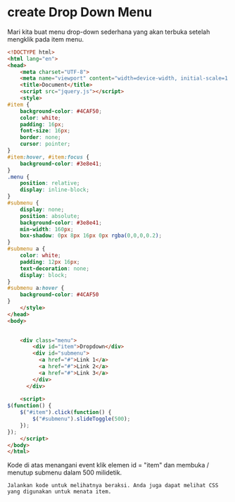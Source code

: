 # create Drop Down Menu

Mari kita buat menu drop-down sederhana yang akan terbuka setelah mengklik pada item menu.

```html
<!DOCTYPE html>
<html lang="en">
<head>
    <meta charset="UTF-8">
    <meta name="viewport" content="width=device-width, initial-scale=1.0">
    <title>Document</title>
    <script src="jquery.js"></script>
    <style>
#item {
    background-color: #4CAF50;
    color: white;
    padding: 16px;
    font-size: 16px;
    border: none;
    cursor: pointer;
}
#item:hover, #item:focus {
    background-color: #3e8e41;
}
.menu {
    position: relative;
    display: inline-block;
}
#submenu {
    display: none;
    position: absolute;
    background-color: #3e8e41;
    min-width: 160px;
    box-shadow: 0px 8px 16px 0px rgba(0,0,0,0.2);
}
#submenu a {
    color: white;
    padding: 12px 16px;
    text-decoration: none;
    display: block;
}
#submenu a:hover {
    background-color: #4CAF50
}
    </style>
</head>
<body>

    
    <div class="menu">
        <div id="item">Dropdown</div>
        <div id="submenu">
          <a href="#">Link 1</a>
          <a href="#">Link 2</a>
          <a href="#">Link 3</a>
        </div>
      </div>
    
    <script>
$(function() {
    $("#item").click(function() {
        $("#submenu").slideToggle(500);
    });
}); 
    </script>
</body>
</html>
```

Kode di atas menangani event klik elemen id = "item" dan membuka / menutup submenu dalam 500 milidetik.
```
Jalankan kode untuk melihatnya beraksi. Anda juga dapat melihat CSS yang digunakan untuk menata item.
```
